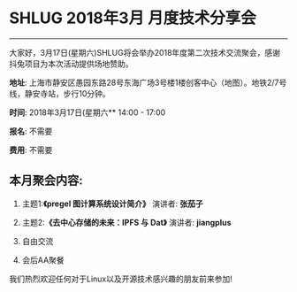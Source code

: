 # SHLUG 2018年3月 月度技术分享会
--------------------------------------------------------------------------------
大家好，3月17日(星期六)SHLUG将会举办2018年度第二次技术交流聚会，感谢抖兔项目为本次活动提供场地赞助。

**地址**: 上海市静安区愚园东路28号东海广场3号楼1楼创客中心（地图）。地铁2/7号线，静安寺站，步行10分钟。

**时间**: 2018年3月17日(星期六** 14:00 - 17:00

**报名**: 不需要

**费用**: 不需要

本月聚会内容:
---------------
1. 主题1:**《pregel 图计算系统设计简介》** 演讲者: **张茄子**

2. 主题2:**《去中心存储的未来：IPFS 与 Dat》** 演讲者: **jiangplus**

3. 自由交流

4. 会后AA聚餐

我们热烈欢迎任何对于Linux以及开源技术感兴趣的朋友前来参加!

